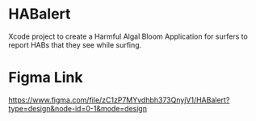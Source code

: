 # HABalert
Xcode project to create a Harmful Algal Bloom Application for surfers to report HABs that they see while surfing.

# Figma Link
https://www.figma.com/file/zC1zP7MYvdhbh373QnyjV1/HABalert?type=design&node-id=0-1&mode=design
